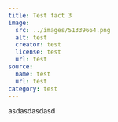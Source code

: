 ```yaml
---
title: Test fact 3
image:
  src: ../images/51339664.png
  alt: test
  creator: test
  license: test
  url: test
source:
  name: test
  url: test
category: test
---
```

asdasdasdasd